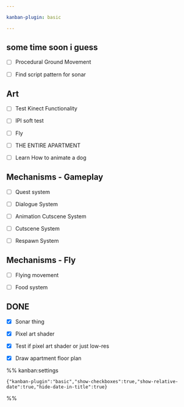 ```yaml
---

kanban-plugin: basic

---
```


## some time soon i guess

- [ ] Procedural Ground Movement
- [ ] Find script pattern for sonar


## Art

- [ ] Test Kinect Functionality
- [ ] IPI soft test
- [ ] Fly
- [ ] THE ENTIRE APARTMENT
- [ ] Learn How to animate a dog


## Mechanisms - Gameplay

- [ ] Quest system
- [ ] Dialogue System
- [ ] Animation Cutscene System
- [ ] Cutscene System
- [ ] Respawn System


## Mechanisms - Fly

- [ ] Flying movement
- [ ] Food system


## DONE

- [x] Sonar thing
- [x] Pixel art shader
- [x] Test if pixel art shader or just low-res
- [x] Draw apartment floor plan




%% kanban:settings
```
{"kanban-plugin":"basic","show-checkboxes":true,"show-relative-date":true,"hide-date-in-title":true}
```
%%